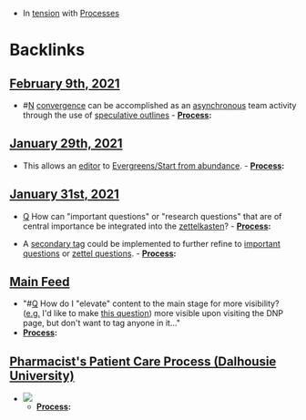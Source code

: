 - In [tension]([Tensions](<Tensions.md>)) with [Processes](<Processes.md>)

# Backlinks
## [February 9th, 2021](<February 9th, 2021.md>)
- #[N](<N.md>) [convergence](<convergence.md>) can be accomplished as an [asynchronous](<asynchronous.md>) team activity through the use of [speculative outlines](<speculative outlines.md>) 
            - **[Process](<Process.md>):**

## [January 29th, 2021](<January 29th, 2021.md>)
- This allows an [editor](<editor.md>) to [Evergreens/Start from abundance](<Evergreens/Start from abundance.md>). 
                        - **[Process](<Process.md>):**

## [January 31st, 2021](<January 31st, 2021.md>)
- [Q](<Q.md>) How can "important questions" or "research questions" that are of central importance be integrated into the [zettelkasten](<zettelkasten.md>)?
            - **[Process](<Process.md>):**

- A [secondary tag](((IX96gb5b6))) could be implemented to further refine to [important questions](<important questions.md>) or [zettel questions](<zettel questions.md>).
            - **[Process](<Process.md>):**

## [Main Feed](<Main Feed.md>)
- "#[Q](<Q.md>) How do I "elevate" content to the main stage for more visibility? ([e.g.](<e.g..md>) I'd like to make [this question](((jteC3b2n_)))) more visible upon visiting the DNP page, but don't want to tag anyone in it..."
- **[Process](<Process.md>):**

## [Pharmacist's Patient Care Process (Dalhousie University)](<Pharmacist's Patient Care Process (Dalhousie University).md>)
- ![](https://firebasestorage.googleapis.com/v0/b/firescript-577a2.appspot.com/o/imgs%2Fapp%2FMy-Working-Notes%2FJAi2waZn7b.png?alt=media&token=707b0b80-605d-4ea0-92d7-e4c3accc545b)
    - **[Process](<Process.md>):**

